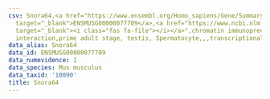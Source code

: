 ```yaml
---
csv: Snora64,<a href="https://www.ensembl.org/Homo_sapiens/Gene/Summary?db=core;g=ENSMUSG00000077709"
  target="_blank">ENSMUSG00000077709</a>,<a href="https://www.ncbi.nlm.nih.gov/pubmed/25450459"
  target="_blank"><i class="fas fa-file"></i></a>",chromatin immunoprecipitation assay,direct
  interaction,prime adult stage, testis, Spermatocyte,,,transcriptional regulation,
data_alias: Snora64
data_id: ENSMUSG00000077709
data_numevidence: 1
data_species: Mus musculus
data_taxid: '10090'
title: Snora64
---
```

